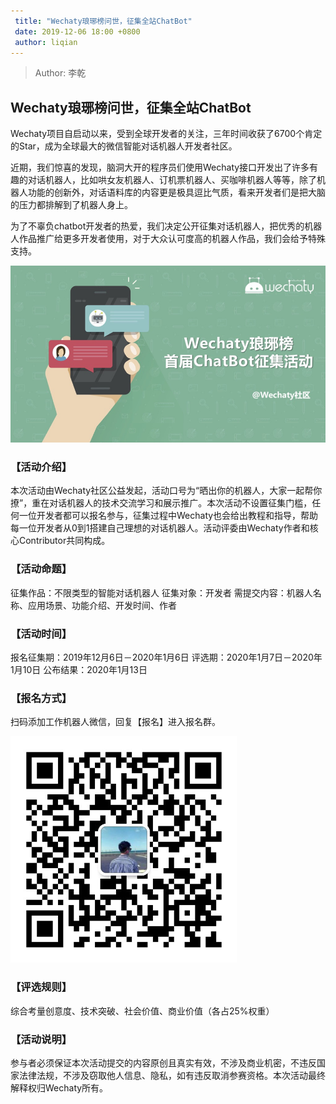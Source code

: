 ```yaml
---
 title: "Wechaty琅琊榜问世，征集全站ChatBot"
 date: 2019-12-06 18:00 +0800
 author: liqian
---
```


 > Author: 李乾

## Wechaty琅琊榜问世，征集全站ChatBot

Wechaty项目自启动以来，受到全球开发者的关注，三年时间收获了6700个肯定的Star，成为全球最大的微信智能对话机器人开发者社区。

近期，我们惊喜的发现，脑洞大开的程序员们使用Wechaty接口开发出了许多有趣的对话机器人，比如哄女友机器人、订机票机器人、买咖啡机器人等等，除了机器人功能的创新外，对话语料库的内容更是极具逗比气质，看来开发者们是把大脑的压力都排解到了机器人身上。

为了不辜负chatbot开发者的热爱，我们决定公开征集对话机器人，把优秀的机器人作品推广给更多开发者使用，对于大众认可度高的机器人作品，我们会给予特殊支持。

![wechaty-recruit-chatbot](/assets/2019/recruit-bot-img-1.png)

### 【活动介绍】

本次活动由Wechaty社区公益发起，活动口号为“晒出你的机器人，大家一起帮你撩”，重在对话机器人的技术交流学习和展示推广。本次活动不设置征集门槛，任何一位开发者都可以报名参与，征集过程中Wechaty也会给出教程和指导，帮助每一位开发者从0到1搭建自己理想的对话机器人。活动评委由Wechaty作者和核心Contributor共同构成。

### 【活动命题】

征集作品：不限类型的智能对话机器人
征集对象：开发者
需提交内容：机器人名称、应用场景、功能介绍、开发时间、作者

### 【活动时间】

报名征集期：2019年12月6日－2020年1月6日
评选期：2020年1月7日－2020年1月10日
公布结果：2020年1月13日

### 【报名方式】

扫码添加工作机器人微信，回复【报名】进入报名群。

![chatbot-qrcode](/assets/2019/recruit-bot-img-2.png)

### 【评选规则】

综合考量创意度、技术突破、社会价值、商业价值（各占25%权重）

### 【活动说明】

参与者必须保证本次活动提交的内容原创且真实有效，不涉及商业机密，不违反国家法律法规，不涉及窃取他人信息、隐私，如有违反取消参赛资格。本次活动最终解释权归Wechaty所有。
